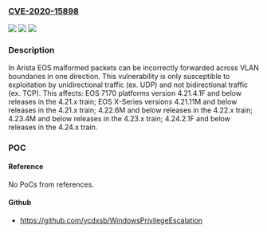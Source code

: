 ### [CVE-2020-15898](https://cve.mitre.org/cgi-bin/cvename.cgi?name=CVE-2020-15898)
![](https://img.shields.io/static/v1?label=Product&message=n%2Fa&color=blue)
![](https://img.shields.io/static/v1?label=Version&message=n%2Fa&color=blue)
![](https://img.shields.io/static/v1?label=Vulnerability&message=n%2Fa&color=brighgreen)

### Description

In Arista EOS malformed packets can be incorrectly forwarded across VLAN boundaries in one direction. This vulnerability is only susceptible to exploitation by unidirectional traffic (ex. UDP) and not bidirectional traffic (ex. TCP). This affects: EOS 7170 platforms version 4.21.4.1F and below releases in the 4.21.x train; EOS X-Series versions 4.21.11M and below releases in the 4.21.x train; 4.22.6M and below releases in the 4.22.x train; 4.23.4M and below releases in the 4.23.x train; 4.24.2.1F and below releases in the 4.24.x train.

### POC

#### Reference
No PoCs from references.

#### Github
- https://github.com/ycdxsb/WindowsPrivilegeEscalation

